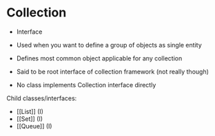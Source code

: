 # Collection

- Interface
- Used when you want to define a group of objects as single entity

- Defines most common object applicable for any collection
- Said to be root interface of collection framework (not really though)
- No class implements Collection interface directly

Child classes/interfaces:

- [[List]] (I)
- [[Set]] (I)
- [[Queue]] (I)
